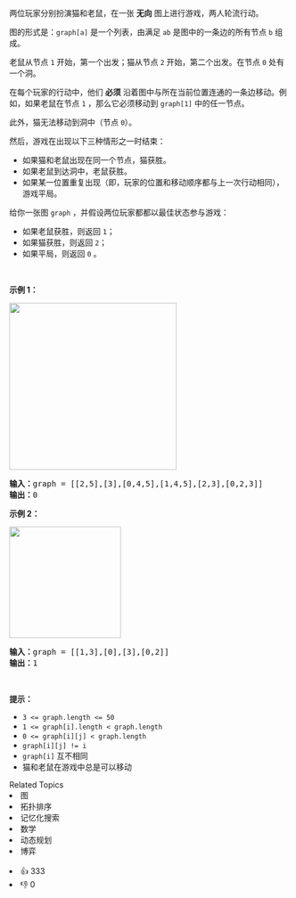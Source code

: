 <p>两位玩家分别扮演猫和老鼠，在一张 <strong>无向</strong> 图上进行游戏，两人轮流行动。</p>

<p>图的形式是：<code>graph[a]</code> 是一个列表，由满足&nbsp;<code>ab</code> 是图中的一条边的所有节点 <code>b</code> 组成。</p>

<p>老鼠从节点 <code>1</code> 开始，第一个出发；猫从节点 <code>2</code> 开始，第二个出发。在节点 <code>0</code> 处有一个洞。</p>

<p>在每个玩家的行动中，他们 <strong>必须</strong> 沿着图中与所在当前位置连通的一条边移动。例如，如果老鼠在节点 <code>1</code> ，那么它必须移动到 <code>graph[1]</code> 中的任一节点。</p>

<p>此外，猫无法移动到洞中（节点 <code>0</code>）。</p>

<p>然后，游戏在出现以下三种情形之一时结束：</p>

<ul> 
 <li>如果猫和老鼠出现在同一个节点，猫获胜。</li> 
 <li>如果老鼠到达洞中，老鼠获胜。</li> 
 <li>如果某一位置重复出现（即，玩家的位置和移动顺序都与上一次行动相同），游戏平局。</li> 
</ul>

<p>给你一张图 <code>graph</code> ，并假设两位玩家都都以最佳状态参与游戏：</p>

<ul> 
 <li>如果老鼠获胜，则返回&nbsp;<code>1</code>；</li> 
 <li>如果猫获胜，则返回 <code>2</code>；</li> 
 <li>如果平局，则返回 <code>0</code> 。</li> 
</ul> &nbsp;

<p><strong class="example">示例 1：</strong></p> 
<img alt="" src="https://assets.leetcode.com/uploads/2020/11/17/cat1.jpg" style="width: 300px; height: 300px;" /> 
<pre>
<strong>输入：</strong>graph = [[2,5],[3],[0,4,5],[1,4,5],[2,3],[0,2,3]]
<strong>输出：</strong>0
</pre>

<p><strong class="example">示例 2：</strong></p> 
<img alt="" src="https://assets.leetcode.com/uploads/2020/11/17/cat2.jpg" style="width: 200px; height: 200px;" /> 
<pre>
<strong>输入：</strong>graph = [[1,3],[0],[3],[0,2]]
<strong>输出：</strong>1
</pre>

<p>&nbsp;</p>

<p><strong>提示：</strong></p>

<ul> 
 <li><code>3 &lt;= graph.length &lt;= 50</code></li> 
 <li><code>1&nbsp;&lt;= graph[i].length &lt; graph.length</code></li> 
 <li><code>0 &lt;= graph[i][j] &lt; graph.length</code></li> 
 <li><code>graph[i][j] != i</code></li> 
 <li><code>graph[i]</code> 互不相同</li> 
 <li>猫和老鼠在游戏中总是可以移动</li> 
</ul>

<div><div>Related Topics</div><div><li>图</li><li>拓扑排序</li><li>记忆化搜索</li><li>数学</li><li>动态规划</li><li>博弈</li></div></div><br><div><li>👍 333</li><li>👎 0</li></div>